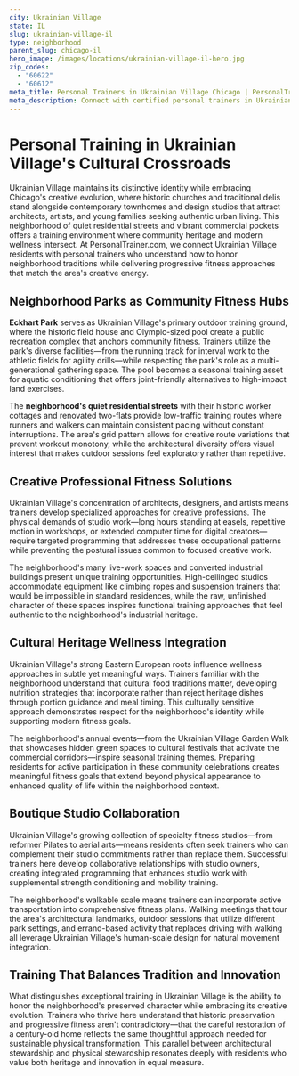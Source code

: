```yaml
---
city: Ukrainian Village
state: IL
slug: ukrainian-village-il
type: neighborhood
parent_slug: chicago-il
hero_image: /images/locations/ukrainian-village-il-hero.jpg
zip_codes:
  - "60622"
  - "60612"
meta_title: Personal Trainers in Ukrainian Village Chicago | PersonalTrainerCity.com
meta_description: Connect with certified personal trainers in Ukrainian Village. Find fitness coaches for historic homes, creative professional living, and Wicker Park adjacent workouts in this evolving Chicago neighborhood.
---
```


# Personal Training in Ukrainian Village's Cultural Crossroads

Ukrainian Village maintains its distinctive identity while embracing Chicago's creative evolution, where historic churches and traditional delis stand alongside contemporary townhomes and design studios that attract architects, artists, and young families seeking authentic urban living. This neighborhood of quiet residential streets and vibrant commercial pockets offers a training environment where community heritage and modern wellness intersect. At PersonalTrainer.com, we connect Ukrainian Village residents with personal trainers who understand how to honor neighborhood traditions while delivering progressive fitness approaches that match the area's creative energy.

## Neighborhood Parks as Community Fitness Hubs

**Eckhart Park** serves as Ukrainian Village's primary outdoor training ground, where the historic field house and Olympic-sized pool create a public recreation complex that anchors community fitness. Trainers utilize the park's diverse facilities—from the running track for interval work to the athletic fields for agility drills—while respecting the park's role as a multi-generational gathering space. The pool becomes a seasonal training asset for aquatic conditioning that offers joint-friendly alternatives to high-impact land exercises.

The **neighborhood's quiet residential streets** with their historic worker cottages and renovated two-flats provide low-traffic training routes where runners and walkers can maintain consistent pacing without constant interruptions. The area's grid pattern allows for creative route variations that prevent workout monotony, while the architectural diversity offers visual interest that makes outdoor sessions feel exploratory rather than repetitive.

## Creative Professional Fitness Solutions

Ukrainian Village's concentration of architects, designers, and artists means trainers develop specialized approaches for creative professions. The physical demands of studio work—long hours standing at easels, repetitive motion in workshops, or extended computer time for digital creators—require targeted programming that addresses these occupational patterns while preventing the postural issues common to focused creative work.

The neighborhood's many live-work spaces and converted industrial buildings present unique training opportunities. High-ceilinged studios accommodate equipment like climbing ropes and suspension trainers that would be impossible in standard residences, while the raw, unfinished character of these spaces inspires functional training approaches that feel authentic to the neighborhood's industrial heritage.

## Cultural Heritage Wellness Integration

Ukrainian Village's strong Eastern European roots influence wellness approaches in subtle yet meaningful ways. Trainers familiar with the neighborhood understand that cultural food traditions matter, developing nutrition strategies that incorporate rather than reject heritage dishes through portion guidance and meal timing. This culturally sensitive approach demonstrates respect for the neighborhood's identity while supporting modern fitness goals.

The neighborhood's annual events—from the Ukrainian Village Garden Walk that showcases hidden green spaces to cultural festivals that activate the commercial corridors—inspire seasonal training themes. Preparing residents for active participation in these community celebrations creates meaningful fitness goals that extend beyond physical appearance to enhanced quality of life within the neighborhood context.

## Boutique Studio Collaboration

Ukrainian Village's growing collection of specialty fitness studios—from reformer Pilates to aerial arts—means residents often seek trainers who can complement their studio commitments rather than replace them. Successful trainers here develop collaborative relationships with studio owners, creating integrated programming that enhances studio work with supplemental strength conditioning and mobility training.

The neighborhood's walkable scale means trainers can incorporate active transportation into comprehensive fitness plans. Walking meetings that tour the area's architectural landmarks, outdoor sessions that utilize different park settings, and errand-based activity that replaces driving with walking all leverage Ukrainian Village's human-scale design for natural movement integration.

## Training That Balances Tradition and Innovation

What distinguishes exceptional training in Ukrainian Village is the ability to honor the neighborhood's preserved character while embracing its creative evolution. Trainers who thrive here understand that historic preservation and progressive fitness aren't contradictory—that the careful restoration of a century-old home reflects the same thoughtful approach needed for sustainable physical transformation. This parallel between architectural stewardship and physical stewardship resonates deeply with residents who value both heritage and innovation in equal measure.
